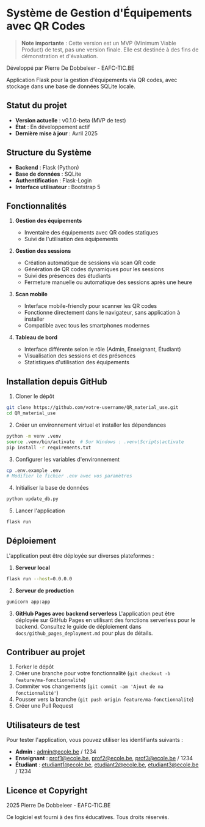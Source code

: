 # Système de Gestion d'Équipements avec QR Codes

> **Note importante** : Cette version est un MVP (Minimum Viable Product) de test, pas une version finale. Elle est destinée à des fins de démonstration et d'évaluation.

Développé par Pierre De Dobbeleer - EAFC-TIC.BE

Application Flask pour la gestion d'équipements via QR codes, avec stockage dans une base de données SQLite locale.

## Statut du projet

- **Version actuelle** : v0.1.0-beta (MVP de test)
- **État** : En développement actif
- **Dernière mise à jour** : Avril 2025

## Structure du Système

- **Backend** : Flask (Python)
- **Base de données** : SQLite
- **Authentification** : Flask-Login
- **Interface utilisateur** : Bootstrap 5

## Fonctionnalités

1. **Gestion des équipements**
   - Inventaire des équipements avec QR codes statiques
   - Suivi de l'utilisation des équipements

2. **Gestion des sessions**
   - Création automatique de sessions via scan QR code
   - Génération de QR codes dynamiques pour les sessions
   - Suivi des présences des étudiants
   - Fermeture manuelle ou automatique des sessions après une heure

3. **Scan mobile**
   - Interface mobile-friendly pour scanner les QR codes
   - Fonctionne directement dans le navigateur, sans application à installer
   - Compatible avec tous les smartphones modernes

4. **Tableau de bord**
   - Interface différente selon le rôle (Admin, Enseignant, Étudiant)
   - Visualisation des sessions et des présences
   - Statistiques d'utilisation des équipements

## Installation depuis GitHub

1. Cloner le dépôt
```bash
git clone https://github.com/votre-username/QR_material_use.git
cd QR_material_use
```

2. Créer un environnement virtuel et installer les dépendances
```bash
python -m venv .venv
source .venv/bin/activate  # Sur Windows : .venv\Scripts\activate
pip install -r requirements.txt
```

3. Configurer les variables d'environnement
```bash
cp .env.example .env
# Modifier le fichier .env avec vos paramètres
```

4. Initialiser la base de données
```bash
python update_db.py
```

5. Lancer l'application
```bash
flask run
```

## Déploiement

L'application peut être déployée sur diverses plateformes :

1. **Serveur local**
```bash
flask run --host=0.0.0.0
```

2. **Serveur de production**
```bash
gunicorn app:app
```

3. **GitHub Pages avec backend serverless**
L'application peut être déployée sur GitHub Pages en utilisant des fonctions serverless pour le backend.
Consultez le guide de déploiement dans `docs/github_pages_deployment.md` pour plus de détails.

## Contribuer au projet

1. Forker le dépôt
2. Créer une branche pour votre fonctionnalité (`git checkout -b feature/ma-fonctionnalite`)
3. Commiter vos changements (`git commit -am 'Ajout de ma fonctionnalité'`)
4. Pousser vers la branche (`git push origin feature/ma-fonctionnalite`)
5. Créer une Pull Request

## Utilisateurs de test

Pour tester l'application, vous pouvez utiliser les identifiants suivants :

- **Admin** : admin@ecole.be / 1234
- **Enseignant** : prof1@ecole.be, prof2@ecole.be, prof3@ecole.be / 1234
- **Étudiant** : etudiant1@ecole.be, etudiant2@ecole.be, etudiant3@ecole.be / 1234

## Licence et Copyright

 2025 Pierre De Dobbeleer - EAFC-TIC.BE

Ce logiciel est fourni à des fins éducatives. Tous droits réservés.

